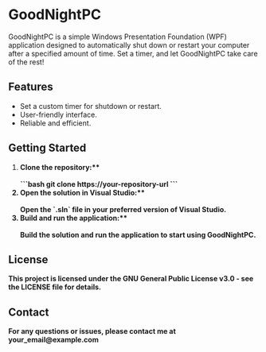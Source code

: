 <html>
<body>
  <h1>GoodNightPC</h1>

  <p>GoodNightPC is a simple Windows Presentation Foundation (WPF) application designed to automatically shut down or restart your computer after a specified amount of time. Set a timer, and let GoodNightPC take care of the rest!</p>

  <h2>Features</h2>
  <ul>
    <li>Set a custom timer for shutdown or restart.</li>
    <li>User-friendly interface.</li>
    <li>Reliable and efficient.</li>
  </ul>

  <h2>Getting Started</h2>
  <ol>
    <li><strong>Clone the repository:**</li>
    <br>
    ```bash
    git clone https://your-repository-url
    ```
    <br>
    <li><strong>Open the solution in Visual Studio:**</li>
    <br>
    Open the `.sln` file in your preferred version of Visual Studio.
    <br>
    <li><strong>Build and run the application:**</li>
    <br>
    Build the solution and run the application to start using GoodNightPC.
  </ol>

  <h2>License</h2>
  <p>This project is licensed under the GNU General Public License v3.0 - see the LICENSE file for details.</p>

  <h2>Contact</h2>
  <p>For any questions or issues, please contact me at your_email@example.com</p>
</body>
</html>
